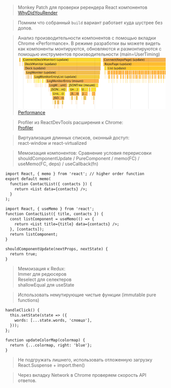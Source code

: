 > Monkey Patch для проверки ререндера React компонентов\
[WhyDidYouRender](https://github.com/welldone-software/why-did-you-render)

> Помним что собранный `build` вариант работает куда шустрее без допов.

> Анализ производительности компонентов с помощью вкладки
Chrome «Performance». В режиме разработки вы можете видеть
как компоненты монтируются, обновляются и размонтируются с
помощью инструментов производительности (main=UserTiming)\
[<img src="chrome_perf.png" width="600"/>](chrome_perf.png)\
[Performance](https://calibreapp.com/blog/react-performance-profiling-optimization)

> Profiler из ReactDevTools расширения к Chrome:\
[Profiler](https://ru.reactjs.org/blog/2018/09/10/introducing-the-react-profiler.html)

> Виртуализация длинных списков, оконный доступ:\
react-window и react-virtualized

> Мемоизация компонентов: Сравнение условия перерисовки\
shouldComponentUpdate / PureComponent / memo(FC) / useMemo(FC, deps) / useCallback(fn)
```
import React, { memo } from 'react'; // higher order function
export default memo(
  function ContactList({ contacts }) {
    return <List data={contacts} />;
  }
);
```
```
import React, { useMemo } from 'react';
function ContactList({ title, contacts }) {
  const listComponent = useMemo(() => {
    return <List title={title} data={contacts} />;
  }, [contacts]);
  return listComponent;
}
```
```
shouldComponentUpdate(nextProps, nextState) {
  return true;
}
```

> Мемоизация к Redux:\
Immer для редюсеров\
Reselect для селектеров\
shallowEqual для useState

> Использовать немутирующие чистые функции (immutable pure functions)
```
handleClick() {
  this.setState(state => ({
    words: [...state.words, 'словцо'],
  }));
};
```
```
function updateColorMap(colormap) {
  return {...colormap, right: 'blue'};
}
```

> Не подгружать лишнего, использовать отложенную загрузку 
React.Suspense + import.then()

> Через вкладку Network в Chrome проверяем скорость API ответов.
